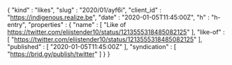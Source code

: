 {
  "kind" : "likes",
  "slug" : "2020/01/ayf6i",
  "client_id" : "https://indigenous.realize.be",
  "date" : "2020-01-05T11:45:00Z",
  "h" : "h-entry",
  "properties" : {
    "name" : [ "Like of https://twitter.com/eliistender10/status/1213555318485082125" ],
    "like-of" : [ "https://twitter.com/eliistender10/status/1213555318485082125" ],
    "published" : [ "2020-01-05T11:45:00Z" ],
    "syndication" : [ "https://brid.gy/publish/twitter" ]
  }
}
